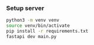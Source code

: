 ### Setup server

```bash
python3 -m venv venv
source venv/bin/activate
pip install -r requirements.txt
fastapi dev main.py
```
